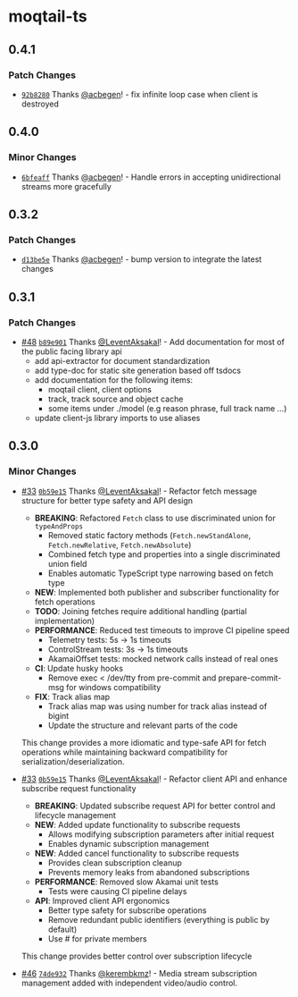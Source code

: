 # moqtail-ts

## 0.4.1

### Patch Changes

- [`92b8280`](https://github.com/moqtail/moqtail/commit/92b82804ed8dd981ceb138c6fedad7a6a69dc092) Thanks [@acbegen](https://github.com/acbegen)! - fix infinite loop case when client is destroyed

## 0.4.0

### Minor Changes

- [`6bfeaff`](https://github.com/moqtail/moqtail/commit/6bfeaff649ba665a85d2d61ef00289512eaf4f39) Thanks [@acbegen](https://github.com/acbegen)! - Handle errors in accepting unidirectional streams more gracefully

## 0.3.2

### Patch Changes

- [`d13be5e`](https://github.com/streaming-university/moqtail/commit/d13be5e2ca051d85c5230dcc3e94a5036c9bf08b) Thanks [@acbegen](https://github.com/acbegen)! - bump version to integrate the latest changes

## 0.3.1

### Patch Changes

- [#48](https://github.com/streaming-university/moqtail/pull/48) [`b89e901`](https://github.com/streaming-university/moqtail/commit/b89e901bcce0d70d5d07ae9baaccafefbe757550) Thanks [@LeventAksakal](https://github.com/LeventAksakal)! - Add documentation for most of the public facing library api
  - add api-extractor for document standardization
  - add type-doc for static site generation based off tsdocs
  - add documentation for the following items:
    - moqtail client, client options
    - track, track source and object cache
    - some items under ./model (e.g reason phrase, full track name ...)
  - update client-js library imports to use aliases

## 0.3.0

### Minor Changes

- [#33](https://github.com/streaming-university/moqtail/pull/33) [`0b59e15`](https://github.com/streaming-university/moqtail/commit/0b59e1582aca3eb307e75097b4a3716971dd523d) Thanks [@LeventAksakal](https://github.com/LeventAksakal)! - Refactor fetch message structure for better type safety and API design
  - **BREAKING**: Refactored `Fetch` class to use discriminated union for `typeAndProps`
    - Removed static factory methods (`Fetch.newStandAlone`, `Fetch.newRelative`, `Fetch.newAbsolute`)
    - Combined fetch type and properties into a single discriminated union field
    - Enables automatic TypeScript type narrowing based on fetch type
  - **NEW**: Implemented both publisher and subscriber functionality for fetch operations
  - **TODO**: Joining fetches require additional handling (partial implementation)
  - **PERFORMANCE**: Reduced test timeouts to improve CI pipeline speed
    - Telemetry tests: 5s → 1s timeouts
    - ControlStream tests: 3s → 1s timeouts
    - AkamaiOffset tests: mocked network calls instead of real ones
  - **CI**: Update husky hooks
    - Remove exec < /dev/tty from pre-commit and prepare-commit-msg for windows compatibility
  - **FIX**: Track alias map
    - Track alias map was using number for track alias instead of bigint
    - Update the structure and relevant parts of the code

  This change provides a more idiomatic and type-safe API for fetch operations while maintaining backward compatibility for serialization/deserialization.

- [#33](https://github.com/streaming-university/moqtail/pull/33) [`0b59e15`](https://github.com/streaming-university/moqtail/commit/0b59e1582aca3eb307e75097b4a3716971dd523d) Thanks [@LeventAksakal](https://github.com/LeventAksakal)! - Refactor client API and enhance subscribe request functionality
  - **BREAKING**: Updated subscribe request API for better control and lifecycle management
  - **NEW**: Added update functionality to subscribe requests
    - Allows modifying subscription parameters after initial request
    - Enables dynamic subscription management
  - **NEW**: Added cancel functionality to subscribe requests
    - Provides clean subscription cleanup
    - Prevents memory leaks from abandoned subscriptions
  - **PERFORMANCE**: Removed slow Akamai unit tests
    - Tests were causing CI pipeline delays
  - **API**: Improved client API ergonomics
    - Better type safety for subscribe operations
    - Remove redundant public identifiers (everything is public by default)
    - Use # for private members

  This change provides better control over subscription lifecycle

- [#46](https://github.com/streaming-university/moqtail/pull/46) [`74de932`](https://github.com/streaming-university/moqtail/commit/74de932bfd6d002b350eda1e09208ca39975d745) Thanks [@kerembkmz](https://github.com/kerembkmz)! - Media stream subscription management added with independent video/audio control.
